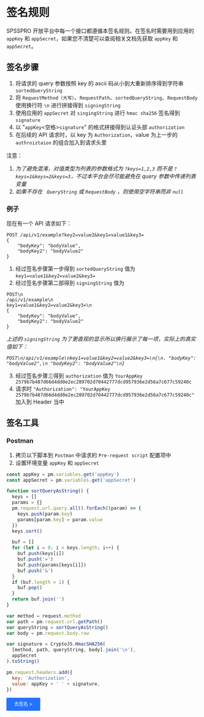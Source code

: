 # 签名规则

SPSSPRO 开放平台中每一个接口都遵循本签名规则。在签名时需要用到应用的 `appKey` 和 `appSecret`，如果您不清楚可以查阅相关文档先获取 `appKey` 和 `appSecret`。

## 签名步骤

1. 将请求的 query 参数按照 key 的 ascii 码从小到大重新排序得到字符串 `sortedQueryString`
2. 将 `RequestMethod（大写）`、`RequestPath`、`sortedQueryString`、`RequestBody` 使用换行符 `\n` 进行拼接得到 `signingString`
3. 使用应用的 `appSecret` 对 `singingString` 进行 `hmac sha256` 签名得到 `signature`
4. 以 "`appKey`<空格>`signature`" 的格式拼接得到认证头部 `authorization`
5. 在后续的 API 请求时，以 key 为 `Authorization`，value 为上一步的 `authroiztaion` 的组合加入到请求头里

注意：

1. _为了避免混淆，对值类型为列表的参数格式为 `?keys=1,2,3` 而不是 `?keys=1&keys=2&keys=3`，不过本平台会尽可能避免在 query 参数中传递列表变量_
1. _如果不存在 ` QueryString` 或 `RequestBody` ，则使用空字符串而非 `null`_

### 例子

现在有一个 API 请求如下：

```http
POST /api/v1/example?key2=value2&key1=value1&key3=
{
    "bodyKey": "bodyValue",
    "bodyKey2": "bodyValue2"
}
```

1. 经过签名步骤第一步得到 `sortedQueryString` 值为 `key1=value1&key2=value2&key3=`
2. 经过签名步骤第二部得到 `signingString` 值为

```
POST\n
/api/v1/example\n
key1=value1&key2=value2&key3=\n
{
    "bodyKey": "bodyValue",
    "bodyKey2": "bodyValue2"
}
```

_上述的 `signingString` 为了更直观的显示所以换行展示了每一项，实际上的真实值如下：_

_`POST\n/api/v1/example\nkey1=value1&key2=value2&key3=\n{\n. "bodyKey": "bodyValue2",\n "bodyKey2": "bodyValue2"\n}`_

3. 经过签名步骤三得到 `authorization` 值为 `YourAppKey 2579b7b487d66d4dd0e2ec289702d70442777dcd957936e2d56a7c677c59240c`
4. 请求时 `"Authorization": "YourAppKey 2579b7b487d66d4dd0e2ec289702d70442777dcd957936e2d56a7c677c59240c"` 加入到 Header 当中

## 签名工具

### Postman

1. 拷贝以下脚本到 `Postman` 中请求的 `Pre-request script` 配置项中
2. 设置环境变量 `appKey` 和 `appSecret`

```javascript
const appKey = pm.variables.get('appKey')
const appSecret = pm.variables.get('appSecret')

function sortQueryAsString() {
  keys = []
  params = {}
  pm.request.url.query.all().forEach((param) => {
    keys.push(param.key)
    params[param.key] = param.value
  })
  keys.sort()

  buf = []
  for (let i = 0; i < keys.length; i++) {
    buf.push(keys[i])
    buf.push('=')
    buf.push(params[keys[i]])
    buf.push('&')
  }
  if (buf.length > 1) {
    buf.pop()
  }
  return buf.join('')
}

var method = request.method
var path = pm.request.url.getPath()
var queryString = sortQueryAsString()
var body = pm.request.body.raw

var signature = CryptoJS.HmacSHA256(
  [method, path, queryString, body].join('\n'),
  appSecret
).toString()

pm.request.headers.add({
  key: 'Authorization',
  value: appKey + ' ' + signature,
})
```

<div style="width: 88px;height: 34px;background: #2572ff;border-radius: 2px;color: #ffffff;font-weight: 400;line-height: 34px;text-align: center;font-size: 12px;cursor: pointer;"><a href="/sign_tool" style="color: #fff;
text-decoration: none;">去签名 ></a></div>